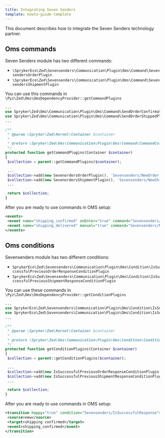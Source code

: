 ```yaml
---
title: Integrating Seven Senders
template: howto-guide-template
---
```


This document describes how to integrate the Seven Senders technology partner.

## Oms commands

Seven Senders module has two different commands:

* `\SprykerEco\Zed\Sevensenders\Communication\Plugin\Oms\Command\SevensendersOrderPlugin`
* `\SprykerEco\Zed\Sevensenders\Communication\Plugin\Oms\Command\SevensendersShipmentPlugin`

You can use this commands in `\Pyz\Zed\Oms\OmsDependencyProvider::getCommandPlugins`
```php
...
use Spryker\Zed\Oms\Communication\Plugin\Oms\Command\SendOrderConfirmationPlugin;
use Spryker\Zed\Oms\Communication\Plugin\Oms\Command\SendOrderShippedPlugin;
...

/**
 * @param \Spryker\Zed\Kernel\Container $container
 *
 * @return \Spryker\Zed\Oms\Communication\Plugin\Oms\Command\CommandCollection
 */
protected function getCommandPlugins(Container $container)
{
 $collection = parent::getCommandPlugins($container);

 ...
 $collection->add(new SevenordersOrderPlugin(), 'Sevensenders/NewOrder');
 $collection->add(new SevenordersShipmentPlugin(), 'Sevensenders/NewShipment');
 ...

 return $collection;
}
```

After you are ready to use commands in OMS setup:
```xml
<events>
 <event name="shipping_confirmed" onEnter="true" command="Sevensenders/NewOrder"/>
 <event name="shipping_delivered" manual="true" command="Sevensenders/NewShipment"/>
</events>
```

## Oms conditions

Sevensenders module has two different conditions:

* `SprykerEco\Zed\Sevensenders\Communication\Plugin\Oms\Condition\IsSuccessfulPreviousOrderResponseConditionPlugin`
* `SprykerEco\Zed\Sevensenders\Communication\Plugin\Oms\Condition\IsSuccessfulPreviousShipmentResponseConditionPlugin`

You can use these commands in `\Pyz\Zed\Oms\OmsDependencyProvider::getConditionPlugins`
```php
...
use SprykerEco\Zed\Sevensenders\Communication\Plugin\Oms\Condition\IsSuccessfulPreviousOrderResponseConditionPlugin;
use SprykerEco\Zed\Sevensenders\Communication\Plugin\Oms\Condition\IsSuccessfulPreviousShipmentResponseConditionPlugin;
...

/**
 * @param \Spryker\Zed\Kernel\Container $container
 *
 * @return \Spryker\Zed\Oms\Communication\Plugin\Oms\Condition\ConditionCollection
 */
protected function getConditionPlugins(Container $container)
{
 $collection = parent::getConditionPlugins($container);

 ...
 $collection->add(new IsSuccessfulPreviousOrderResponseConditionPlugin(), 'Sevensenders/IsSuccessfulResponse');
 $collection->add(new IsSuccessfulPreviousShipmentResponseConditionPlugin(), 'Sevensenders/IsSuccessfulResponse');
 ...

 return $collection;
}
```

After you are ready to use commands in OMS setup:
```xml
<transition happy="true" condition="Sevensenders/IsSuccessfulResponse">
 <source>new</source>
 <target>shipping confirmed</target>
 <event>shipping_confirmed</event>
</transition>
```
